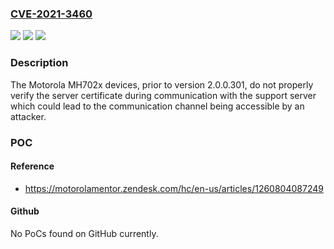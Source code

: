 ### [CVE-2021-3460](https://cve.mitre.org/cgi-bin/cvename.cgi?name=CVE-2021-3460)
![](https://img.shields.io/static/v1?label=Product&message=MH702x&color=blue)
![](https://img.shields.io/static/v1?label=Version&message=%3C%202.0.0.301%20&color=brighgreen)
![](https://img.shields.io/static/v1?label=Vulnerability&message=CWE-295%20Improper%20Certificate%20Validation&color=brighgreen)

### Description

The Motorola MH702x devices, prior to version 2.0.0.301, do not properly verify the server certificate during communication with the support server which could lead to the communication channel being accessible by an attacker.

### POC

#### Reference
- https://motorolamentor.zendesk.com/hc/en-us/articles/1260804087249

#### Github
No PoCs found on GitHub currently.

